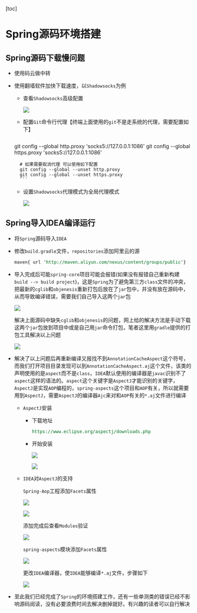 [toc]

# Spring源码环境搭建

## Spring源码下载慢问题

- 使用码云做中转

- 使用翻墙软件加快下载速度，以`Shadowsocks`为例

    - 查看`Shadowsocks`高级配置

        ![](images/Spring源码环境搭建/image-20200222233726619.png)
        
    - 配置`Git`命令行代理【终端上面使用的`git`不是走系统的代理，需要配置如下】

        ```shell
    git config --global http.proxy 'socks5://127.0.0.1:1086'
        git config --global https.proxy 'socks5://127.0.0.1:1086'
        
        # 如果需要取消代理 可以使用如下配置
        git config --global --unset http.proxy
        git config --global --unset https.proxy
        ```
    
    - 设置`Shadowsocks`代理模式为全局代理模式

        ![](images/Spring源码环境搭建/image-20200222234412921.png)

## Spring导入IDEA编译运行

- 将`Spring`源码导入`IDEA`

- 修改`build.gradle`文件，`repositories`添加阿里云的源

    ```reStructuredText
    maven{ url 'http://maven.aliyun.com/nexus/content/groups/public'}
    ```

- 导入完成后可能`spring-core`项目可能会报错(如果没有报错自己重新构建`build --> build project`)，这是`Spring`为了避免第三方`class`文件的冲突，把最新的`cglib`和`objenesis`重新打包后放在了`jar`包中，并没有放在源码中，从而导致编译错误，需要我们自己导入这两个`jar`包

    ![](images/Spring源码环境搭建/image-20200223120129326.png)
    
    解决上面源码中缺失`cglib`和`objenesis`的问题，网上给的解决方法是手动下载这两个`jar`包放到项目中或是自己用`jar`命令打包，笔者这里用`gradle`提供的打包工具解决以上问题

    ![](images/Spring源码环境搭建/image-20200223120313162.png)

- 解决了以上问题后再重新编译又报找不到`AnnotationCacheAspect`这个符号，而我们打开项目目录发现可以到`AnnotationCacheAspect.aj`这个文件，该类的声明使用的是`aspect`而不是`class`，`IDEA`默认使用的编译器是`javac`识别不了`aspect`这样的语法的。`aspect`这个关键字是`AspectJ`才能识别的关键字，`AspectJ`是实现`AOP`编程的，`spring-aspects`这个项目和`AOP`有关，所以就需要用到`AspectJ`，需要`AspectJ`的编译器`Ajc`来对和`AOP`有关的`*.aj`文件进行编译

    - `AspectJ`安装

        - 下载地址

            ```reStructuredText
            https://www.eclipse.org/aspectj/downloads.php
            ```

        - 开始安装

            ![](images/Spring源码环境搭建/image-20200223161841040.png)
            
            ![](images/Spring源码环境搭建/image-20200223161955644.png)

    - `IDEA`对`AspectJ`的支持
    
      `Spring-Aop`工程添加`Facets`属性

      ![](images/Spring源码环境搭建/image-20200223173839442.png)
  
      ![](images/Spring源码环境搭建/image-20200223174045826.png)

      添加完成后查看`Modules`验证
      
      ![](images/Spring源码环境搭建/image-20200223174213547.png)

      `spring-aspects`模块添加`Facets`属性
      
      ![](images/Spring源码环境搭建/image-20200223175340724.png)

      更改`IDEA`编译器，使`IDEA`能够编译`*.aj`文件，步骤如下
      
      ![](images/Spring源码环境搭建/image-20200223164119474.png)

- 至此我们已经完成了`Spring`的环境搭建工作，还有一些单测类的错误已经不影响源码阅读，没有必要浪费时间去解决删掉就好。有兴趣的读者可以自行解决